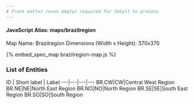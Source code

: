 ```yaml
---
# Front matter (even empty) required for Jekyll to process
---
```


#### JavaScript Alias: maps/brazilregion

Map Name: Brazilregion
Dimensions (Width x Height): 370x370



{% embed_spec_map brazilregion-map.js %}

### List of Entities

ID | Short label | Label
---|---|---|---
BR.CW|CW|Central West Region
BR.NE|NE|North East Region
BR.NO|NO|North Region
BR.SE|SE|South East Region
BR.SO|SO|South Region

